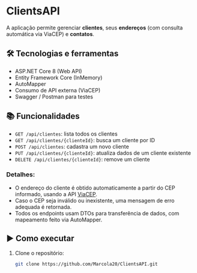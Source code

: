 # ClientsAPI

A aplicação permite gerenciar **clientes**, seus **endereços** (com consulta automática via ViaCEP) e **contatos**.

## 🛠 Tecnologias e ferramentas

- ASP.NET Core 8 (Web API)
- Entity Framework Core (InMemory)
- AutoMapper
- Consumo de API externa (ViaCEP)
- Swagger / Postman para testes

## 📚 Funcionalidades

- `GET /api/clientes`: lista todos os clientes
- `GET /api/clientes/{clienteId}`: busca um cliente por ID
- `POST /api/clientes`: cadastra um novo cliente
- `PUT /api/clientes/{clienteId}`: atualiza dados de um cliente existente
- `DELETE /api/clientes/{clienteId}`: remove um cliente

### Detalhes:
- O endereço do cliente é obtido automaticamente a partir do CEP informado, usando a API [ViaCEP](https://viacep.com.br).
- Caso o CEP seja inválido ou inexistente, uma mensagem de erro adequada é retornada.
- Todos os endpoints usam DTOs para transferência de dados, com mapeamento feito via AutoMapper.

## ▶️ Como executar

1. Clone o repositório:
   ```bash
   git clone https://github.com/Marcola20/ClientsAPI.git

